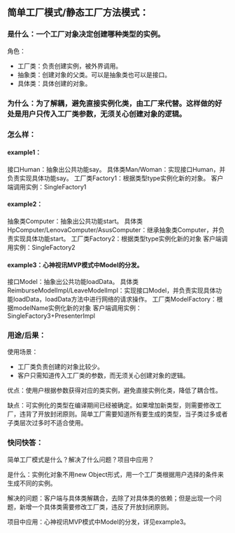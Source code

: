 ## 简单工厂模式/静态工厂方法模式：

### 是什么：一个工厂对象决定创建哪种类型的实例。

角色：

- 工厂类：负责创建实例，被外界调用。
- 抽象类：创建对象的父类。可以是抽象类也可以是接口。
- 具体类：具体创建的对象。

### 为什么：为了解耦，避免直接实例化类，由工厂来代替。这样做的好处是用户只传入工厂类参数，无须关心创建对象的逻辑。

### 怎么样：

#### example1：
接口Human：抽象出公共功能say。
具体类Man/Woman：实现接口Human，并负责实现具体功能say。
工厂类Factory1：根据类型type实例化新的对象。
客户端调用实例：SingleFactory1

#### example2：
抽象类Computer：抽象出公共功能start。
具体类HpComputer/LenovaComputer/AsusComputer：继承抽象类Computer，并负责实现具体功能start。
工厂类Factory2：根据类型type实例化新的对象
客户端调用实例：SingleFactory2

#### example3：心神视讯MVP模式中Model的分发。
接口Model：抽象出公共功能loadData。
具体类ReimburseModelImpl/LeaveModelImpl：实现接口Model，并负责实现具体功能loadData，loadData方法中进行网络的请求操作。
工厂类ModelFactory：根据modelName实例化新的对象
客户端调用实例：SingleFactory3+PresenterImpl

### 用途/后果：

使用场景：

* 工厂类负责创建的对象比较少。
* 客户只需知道传入工厂类的参数，而无须关心创建对象的逻辑。

优点：使用户根据参数获得对应的类实例，避免直接实例化类，降低了耦合性。

缺点：可实例化的类型在编译期间已经被确定。如果增加新类型，则需要修改工厂，违背了开放封闭原则。简单工厂需要知道所有要生成的类型，当子类过多或者子类层次过多时不适合使用。

### 快问快答：

简单工厂模式是什么？解决了什么问题？项目中应用？

是什么：实例化对象不用new Object形式，用一个工厂类根据用户选择的条件来生成不同的实例。

解决的问题：客户端与具体类解耦合，去除了对具体类的依赖；但是出现一个问题，新增一个具体类需要修改工厂类，违反了开放封闭原则。

项目中应用：心神视讯MVP模式中Model的分发，详见example3。

